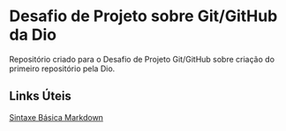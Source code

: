 # Desafio de Projeto sobre Git/GitHub da Dio

Repositório criado para o Desafio de Projeto Git/GitHub sobre criação do primeiro repositório pela Dio.

## Links Úteis

[Sintaxe Básica Markdown](https://www.markdownguide.org/basic-syntax/)

